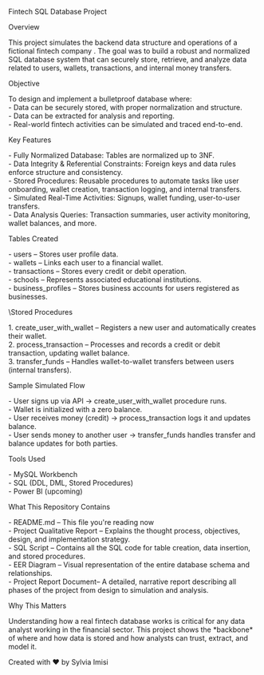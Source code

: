 Fintech SQL Database Project

Overview

This project simulates the backend data structure and operations of a fictional fintech company . The goal was to build a robust and normalized SQL database system that can securely store, retrieve, and analyze data related to users, wallets, transactions, and internal money transfers.

Objective

To design and implement a bulletproof database where:  
\- Data can be securely stored, with proper normalization and structure.  
\- Data can be extracted for analysis and reporting.  
\- Real-world fintech activities can be simulated and traced end-to-end.

 Key Features

\- Fully Normalized Database: Tables are normalized up to 3NF.  
\- Data Integrity & Referential Constraints: Foreign keys and data rules enforce structure and consistency.  
\- Stored Procedures: Reusable procedures to automate tasks like user onboarding, wallet creation, transaction logging, and internal transfers.  
\- Simulated Real-Time Activities: Signups, wallet funding, user-to-user transfers.  
\- Data Analysis Queries: Transaction summaries, user activity monitoring, wallet balances, and more.

 Tables Created

\- users – Stores user profile data.  
\- wallets – Links each user to a financial wallet.  
\- transactions – Stores every credit or debit operation.  
\- schools – Represents associated educational institutions.  
\- business\_profiles – Stores business accounts for users registered as businesses.

\\Stored Procedures

1\. create\_user\_with\_wallet – Registers a new user and automatically creates their wallet.  
2\. process\_transaction – Processes and records a credit or debit transaction, updating wallet balance.  
3\. transfer\_funds – Handles wallet-to-wallet transfers between users (internal transfers).

 Sample Simulated Flow

\- User signs up via API → create\_user\_with\_wallet procedure runs.  
\- Wallet is initialized with a zero balance.  
\- User receives money (credit) → process\_transaction logs it and updates balance.  
\- User sends money to another user → transfer\_funds handles transfer and balance updates for both parties.

Tools Used

\- MySQL Workbench  
\- SQL (DDL, DML, Stored Procedures)  
\- Power BI (upcoming)

What This Repository Contains

\-  README.md – This file you're reading now  
\-  Project Qualitative Report – Explains the thought process, objectives, design, and implementation strategy.  
\- SQL Script – Contains all the SQL code for table creation, data insertion, and stored procedures.  
\- EER Diagram – Visual representation of the entire database schema and relationships.  
\- Project Report Document– A detailed, narrative report describing all phases of the project from design to simulation and analysis.

Why This Matters

Understanding how a real fintech database works is critical for any data analyst working in the financial sector. This project shows the \*backbone\* of where and how data is stored and how analysts can trust, extract, and model it.

Created with ❤ by Sylvia Imisi  


